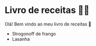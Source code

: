 # Livro de receitas :man_cook:

Olá! Bem vindo ao meu livro de receitas :wave:

- Strogonoff de frango
- Lasanha
